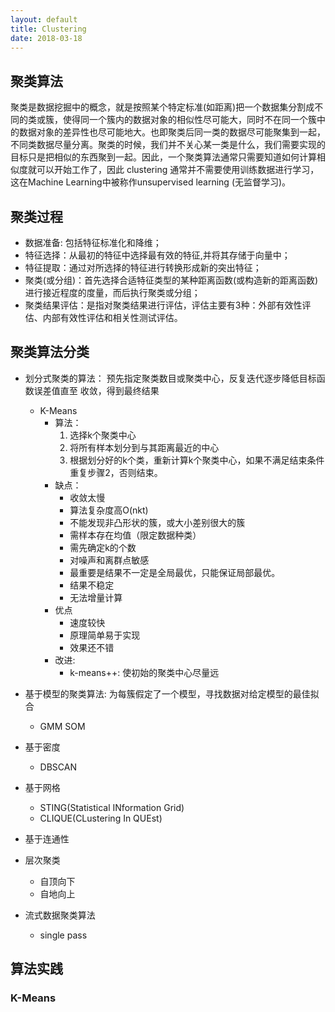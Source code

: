 ```yaml
---
layout: default
title: Clustering
date: 2018-03-18
---
```


## 聚类算法

聚类是数据挖掘中的概念，就是按照某个特定标准(如距离)把一个数据集分割成不同的类或簇，使得同一个簇内的数据对象的相似性尽可能大，同时不在同一个簇中的数据对象的差异性也尽可能地大。也即聚类后同一类的数据尽可能聚集到一起，不同类数据尽量分离。聚类的时候，我们并不关心某一类是什么，我们需要实现的目标只是把相似的东西聚到一起。因此，一个聚类算法通常只需要知道如何计算相似度就可以开始工作了，因此 clustering 通常并不需要使用训练数据进行学习，这在Machine Learning中被称作unsupervised learning (无监督学习)。

## 聚类过程
- 数据准备: 包括特征标准化和降维；
- 特征选择：从最初的特征中选择最有效的特征,并将其存储于向量中；
- 特征提取：通过对所选择的特征进行转换形成新的突出特征；
- 聚类(或分组)：首先选择合适特征类型的某种距离函数(或构造新的距离函数)进行接近程度的度量，而后执行聚类或分组；
- 聚类结果评估：是指对聚类结果进行评估，评估主要有3种：外部有效性评估、内部有效性评估和相关性测试评估。


## 聚类算法分类
- 划分式聚类的算法： 预先指定聚类数目或聚类中心，反复迭代逐步降低目标函数误差值直至
收敛，得到最终结果
  - K-Means
    - 算法：
      1. 选择k个聚类中心
      2. 将所有样本划分到与其距离最近的中心
      3. 根据划分好的k个类，重新计算k个聚类中心，如果不满足结束条件重复步骤2，否则结束。
    - 缺点：
      - 收敛太慢
      - 算法复杂度高O(nkt)
      - 不能发现非凸形状的簇，或大小差别很大的簇
      - 需样本存在均值（限定数据种类）
      - 需先确定k的个数
      - 对噪声和离群点敏感
      - 最重要是结果不一定是全局最优，只能保证局部最优。
      - 结果不稳定
      - 无法增量计算
    - 优点
      - 速度较快
      - 原理简单易于实现
      - 效果还不错
    - 改进:
      - k-means++: 使初始的聚类中心尽量远 
- 基于模型的聚类算法: 为每簇假定了一个模型，寻找数据对给定模型的最佳拟合
  - GMM SOM
- 基于密度
  - DBSCAN
- 基于网格
  - STING(Statistical INformation Grid)
  - CLIQUE(CLustering In QUEst)
- 基于连通性

- 层次聚类
  - 自顶向下
  - 自地向上
- 流式数据聚类算法
  - single pass


## 算法实践

### K-Means
